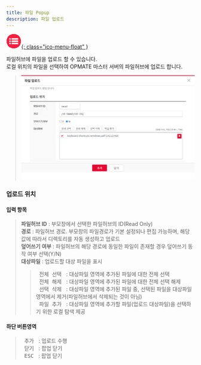 ```yaml
---
title: 파일 Popup
description: 파일 업로드
---
```


<link rel="stylesheet" type="text/css" href="../css/opme.css">

<!-- Defined -->
[popup-file-upload]: img/popup-file-upload.png

<!-- Floating Menu -->
[menu]: index.html "목차"
[ico-menu]: img/icon/ico-menu.png
[![목차][ico-menu]{: class="ico-menu-float" }][menu]


파일허브에 파일을 업로드 할 수 있습니다.  
로컬 위치의 파일을 선택하여 OPMATE 마스터 서버의 파일허브에 업로드 합니다.

> ![파일업로드][popup-file-upload]

### 업로드 위치

#### 입력 항목
> **파일허브 ID** : 부모창에서 선택한 파일허브의 ID(Read Only)  
> **경로** : 파일허브 경로. 부모창의 파일경로가 기본 설정되나 편집 가능하며, 해당 값에 따라서 디렉토리를 자동 생성하고 업로드  
> **덮어쓰기 여부** : 파일허브의 해당 경로에 동일한 파일이 존재할 경우 덮어쓰기 동작 여부 선택(Y/N)  
> **대상파일** : 업로드할 대상 파일을 표시  
>> <kbd class="btn-gray">&nbsp;전체 선택&nbsp;</kbd> : 대상파일 영역에 추가된 파일에 대한 전체 선택  
>> <kbd class="btn-gray">&nbsp;전체 해제&nbsp;</kbd> : 대상파일 영역에 추가된 파일에 대한 전체 선택 해제  
>> <kbd class="btn-gray">&nbsp;선택 삭제&nbsp;</kbd> : 대상파일 영역에 추가된 파일 중, 선택된 파일을 대상파일 영역에서 제거(파일허브에서 삭제되는 것이 아님)  
>> <kbd class="btn-gray">&nbsp;파일 추가&nbsp;</kbd> : 대상파일 영역에 추가할 파일(업로드 대상파일)을 선택하기 위한 로컬 탐색 제공  
 
#### 하단 버튼영역
> <kbd class="btn-red">&nbsp;추가&nbsp;</kbd> : 업로드 수행  
> <kbd class="btn-gray">&nbsp;닫기&nbsp;</kbd> : 팝업 닫기  
> <kbd class="btn-gray">&nbsp;ESC&nbsp;</kbd> : 팝업 닫기  
